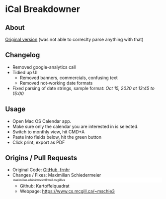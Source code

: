 # iCal Breakdowner

## About

[Original version](http://icalligator.changeset.hr/) (was not able to correclty parse anything with that)

## Changelog

 * Removed google-analytics call
 * Tidied up UI
   * Removed banners, commercials, confusing text
   * Removed not-working date formats
 * Fixed parsing of date strings, sample format: *Oct 15, 2020 at 13:45 to 15:00*

## Usage

 * Open Mac OS Calendar app.
 * Make sure only the calendar you are interested in is selected.
 * Switch to monthly view, hit CMD+A
 * Paste into fields below, hit the green button
 * Click print, export as PDF

## Origins / Pull Requests

 * Original Code: [GitHub, frnhr](https://github.com/frnhr/ical_aggregator)
 * Changes / Fixes: Maximilian Schiedermeier ![email](email.png)
   * Github: Kartoffelquadrat
   * Webpage: https://www.cs.mcgill.ca/~mschie3

